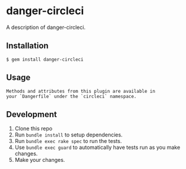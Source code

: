 # danger-circleci

A description of danger-circleci.

## Installation

    $ gem install danger-circleci

## Usage

    Methods and attributes from this plugin are available in
    your `Dangerfile` under the `circleci` namespace.

## Development

1. Clone this repo
2. Run `bundle install` to setup dependencies.
3. Run `bundle exec rake spec` to run the tests.
4. Use `bundle exec guard` to automatically have tests run as you make changes.
5. Make your changes.
